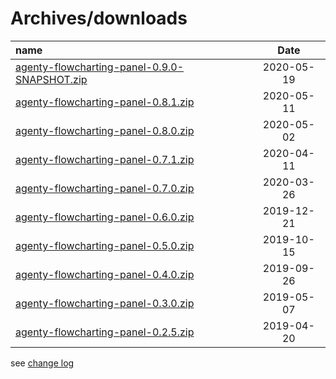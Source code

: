 # Archives/downloads

| name | Date |
|:---|:----:|
|[agenty-flowcharting-panel-0.9.0-SNAPSHOT.zip](archives/agenty-flowcharting-panel-0.9.0-SNAPSHOT.zip)|2020-05-19|
|[agenty-flowcharting-panel-0.8.1.zip](archives/agenty-flowcharting-panel-0.8.1.zip)|2020-05-11|
|[agenty-flowcharting-panel-0.8.0.zip](archives/agenty-flowcharting-panel-0.8.0.zip)|2020-05-02|
|[agenty-flowcharting-panel-0.7.1.zip](archives/agenty-flowcharting-panel-0.7.1.zip)|2020-04-11|
|[agenty-flowcharting-panel-0.7.0.zip](archives/agenty-flowcharting-panel-0.7.0.zip)|2020-03-26|
|[agenty-flowcharting-panel-0.6.0.zip](archives/agenty-flowcharting-panel-0.6.0.zip)|2019-12-21|
|[agenty-flowcharting-panel-0.5.0.zip](archives/agenty-flowcharting-panel-0.5.0.zip)|2019-10-15|
|[agenty-flowcharting-panel-0.4.0.zip](archives/agenty-flowcharting-panel-0.4.0.zip)|2019-09-26|
|[agenty-flowcharting-panel-0.3.0.zip](archives/agenty-flowcharting-panel-0.3.0.zip)|2019-05-07|
|[agenty-flowcharting-panel-0.2.5.zip](archives/agenty-flowcharting-panel-0.2.5.zip)|2019-04-20|
  
see [change log](./CHANGELOG.md)